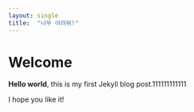 ```yaml
---
layout: single
title:  "너무 어려워!"
---
```


# Welcome

**Hello world**, this is my first Jekyll blog post.111111111111

I hope you like it!
